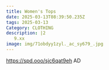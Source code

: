 ```yaml
---
title: Women's Tops
date: 2025-03-13T08:39:50.235Z
tags: 2025-03-13
Category: CLOTHING
description: |2
   9.xx
image: img/71obdyy1zyl._ac_sy679_.jpg
---
```

https://spd.ooo/sjc6qat9eh
AD